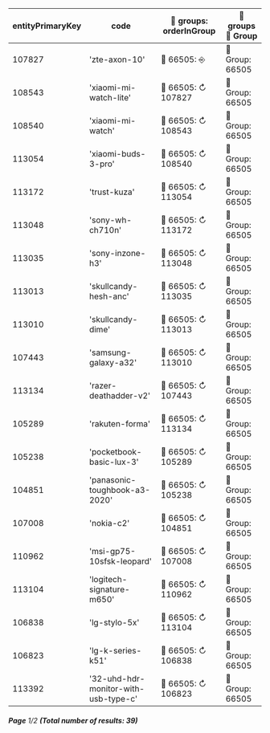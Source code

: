 | entityPrimaryKey | code                                 | 🔗 groups: orderInGroup | 🔗  groups 📄 Group |
| ---------------- | ------------------------------------ | ----------------------- | ------------------- |
| 107827           | 'zte-axon-10'                        | 🔗 66505: ⎆             | 📄 Group: 66505     |
| 108543           | 'xiaomi-mi-watch-lite'               | 🔗 66505: ↻ 107827      | 📄 Group: 66505     |
| 108540           | 'xiaomi-mi-watch'                    | 🔗 66505: ↻ 108543      | 📄 Group: 66505     |
| 113054           | 'xiaomi-buds-3-pro'                  | 🔗 66505: ↻ 108540      | 📄 Group: 66505     |
| 113172           | 'trust-kuza'                         | 🔗 66505: ↻ 113054      | 📄 Group: 66505     |
| 113048           | 'sony-wh-ch710n'                     | 🔗 66505: ↻ 113172      | 📄 Group: 66505     |
| 113035           | 'sony-inzone-h3'                     | 🔗 66505: ↻ 113048      | 📄 Group: 66505     |
| 113013           | 'skullcandy-hesh-anc'                | 🔗 66505: ↻ 113035      | 📄 Group: 66505     |
| 113010           | 'skullcandy-dime'                    | 🔗 66505: ↻ 113013      | 📄 Group: 66505     |
| 107443           | 'samsung-galaxy-a32'                 | 🔗 66505: ↻ 113010      | 📄 Group: 66505     |
| 113134           | 'razer-deathadder-v2'                | 🔗 66505: ↻ 107443      | 📄 Group: 66505     |
| 105289           | 'rakuten-forma'                      | 🔗 66505: ↻ 113134      | 📄 Group: 66505     |
| 105238           | 'pocketbook-basic-lux-3'             | 🔗 66505: ↻ 105289      | 📄 Group: 66505     |
| 104851           | 'panasonic-toughbook-a3-2020'        | 🔗 66505: ↻ 105238      | 📄 Group: 66505     |
| 107008           | 'nokia-c2'                           | 🔗 66505: ↻ 104851      | 📄 Group: 66505     |
| 110962           | 'msi-gp75-10sfsk-leopard'            | 🔗 66505: ↻ 107008      | 📄 Group: 66505     |
| 113104           | 'logitech-signature-m650'            | 🔗 66505: ↻ 110962      | 📄 Group: 66505     |
| 106838           | 'lg-stylo-5x'                        | 🔗 66505: ↻ 113104      | 📄 Group: 66505     |
| 106823           | 'lg-k-series-k51'                    | 🔗 66505: ↻ 106838      | 📄 Group: 66505     |
| 113392           | '32-uhd-hdr-monitor-with-usb-type-c' | 🔗 66505: ↻ 106823      | 📄 Group: 66505     |

###### **Page** 1/2 **(Total number of results: 39)**